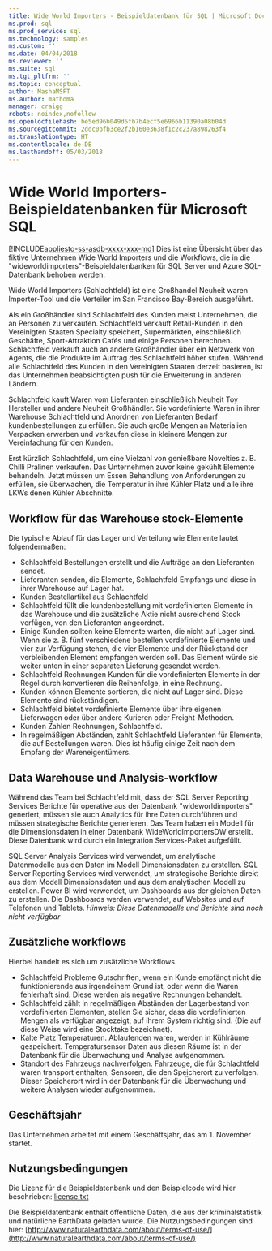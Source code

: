 ```yaml
---
title: Wide World Importers - Beispieldatenbank für SQL | Microsoft Docs
ms.prod: sql
ms.prod_service: sql
ms.technology: samples
ms.custom: ''
ms.date: 04/04/2018
ms.reviewer: ''
ms.suite: sql
ms.tgt_pltfrm: ''
ms.topic: conceptual
author: MashaMSFT
ms.author: mathoma
manager: craigg
robots: noindex,nofollow
ms.openlocfilehash: be5ed96b049d5fb7b4ecf5e6966b11390a08b04d
ms.sourcegitcommit: 2ddc0bfb3ce2f2b160e3638f1c2c237a898263f4
ms.translationtype: HT
ms.contentlocale: de-DE
ms.lasthandoff: 05/03/2018
---
```

# <a name="wide-world-importers-sample-databases-for-microsoft-sql"></a>Wide World Importers-Beispieldatenbanken für Microsoft SQL
[!INCLUDE[appliesto-ss-asdb-xxxx-xxx-md](../includes/appliesto-ss-asdb-xxxx-xxx-md.md)]
Dies ist eine Übersicht über das fiktive Unternehmen Wide World Importers und die Workflows, die in die "wideworldimporters"-Beispieldatenbanken für SQL Server und Azure SQL-Datenbank behoben werden.  

Wide World Importers (Schlachtfeld) ist eine Großhandel Neuheit waren Importer-Tool und die Verteiler im San Francisco Bay-Bereich ausgeführt.

Als ein Großhändler sind Schlachtfeld des Kunden meist Unternehmen, die an Personen zu verkaufen. Schlachtfeld verkauft Retail-Kunden in den Vereinigten Staaten Specialty speichert, Supermärkten, einschließlich Geschäfte, Sport-Attraktion Cafés und einige Personen berechnen. Schlachtfeld verkauft auch an andere Großhändler über ein Netzwerk von Agents, die die Produkte im Auftrag des Schlachtfeld höher stufen. Während alle Schlachtfeld des Kunden in den Vereinigten Staaten derzeit basieren, ist das Unternehmen beabsichtigten push für die Erweiterung in anderen Ländern.

Schlachtfeld kauft Waren vom Lieferanten einschließlich Neuheit Toy Hersteller und andere Neuheit Großhändler. Sie vordefinierte Waren in ihrer Warehouse Schlachtfeld und Anordnen von Lieferanten Bedarf kundenbestellungen zu erfüllen. Sie auch große Mengen an Materialien Verpacken erwerben und verkaufen diese in kleinere Mengen zur Vereinfachung für den Kunden.

Erst kürzlich Schlachtfeld, um eine Vielzahl von genießbare Novelties z. B. Chilli Pralinen verkaufen.  Das Unternehmen zuvor keine gekühlt Elemente behandeln. Jetzt müssen um Essen Behandlung von Anforderungen zu erfüllen, sie überwachen, die Temperatur in ihre Kühler Platz und alle ihre LKWs denen Kühler Abschnitte.

## <a name="workflow-for-warehouse-stock-items"></a>Workflow für das Warehouse stock-Elemente

Die typische Ablauf für das Lager und Verteilung wie Elemente lautet folgendermaßen:
- Schlachtfeld Bestellungen erstellt und die Aufträge an den Lieferanten sendet.
- Lieferanten senden, die Elemente, Schlachtfeld Empfangs und diese in ihrer Warehouse auf Lager hat.
- Kunden Bestellartikel aus Schlachtfeld
- Schlachtfeld füllt die kundenbestellung mit vordefinierten Elemente in das Warehouse und die zusätzliche Aktie nicht ausreichend Stock verfügen, von den Lieferanten angeordnet.
- Einige Kunden sollten keine Elemente warten, die nicht auf Lager sind. Wenn sie z. B. fünf verschiedene bestellen vordefinierte Elemente und vier zur Verfügung stehen, die vier Elemente und der Rückstand der verbleibenden Element empfangen werden soll. Das Element würde sie weiter unten in einer separaten Lieferung gesendet werden.
- Schlachtfeld Rechnungen Kunden für die vordefinierten Elemente in der Regel durch konvertieren die Reihenfolge, in eine Rechnung.
- Kunden können Elemente sortieren, die nicht auf Lager sind. Diese Elemente sind rückständigen.
- Schlachtfeld bietet vordefinierte Elemente über ihre eigenen Lieferwagen oder über andere Kurieren oder Freight-Methoden.
- Kunden Zahlen Rechnungen, Schlachtfeld.
- In regelmäßigen Abständen, zahlt Schlachtfeld Lieferanten für Elemente, die auf Bestellungen waren. Dies ist häufig einige Zeit nach dem Empfang der Wareneigentümers.

## <a name="data-warehouse-and-analysis-workflow"></a>Data Warehouse und Analysis-workflow

Während das Team bei Schlachtfeld mit, dass der SQL Server Reporting Services Berichte für operative aus der Datenbank "wideworldimporters" generiert, müssen sie auch Analytics für ihre Daten durchführen und müssen strategische Berichte generieren. Das Team haben ein Modell für die Dimensionsdaten in einer Datenbank WideWorldImportersDW erstellt. Diese Datenbank wird durch ein Integration Services-Paket aufgefüllt.

SQL Server Analysis Services wird verwendet, um analytische Datenmodelle aus den Daten im Modell Dimensionsdaten zu erstellen. SQL Server Reporting Services wird verwendet, um strategische Berichte direkt aus dem Modell Dimensionsdaten und aus dem analytischen Modell zu erstellen. Power BI wird verwendet, um Dashboards aus der gleichen Daten zu erstellen. Die Dashboards werden verwendet, auf Websites und auf Telefonen und Tablets. *Hinweis: Diese Datenmodelle und Berichte sind noch nicht verfügbar*

## <a name="additional-workflows"></a>Zusätzliche workflows

Hierbei handelt es sich um zusätzliche Workflows.
- Schlachtfeld Probleme Gutschriften, wenn ein Kunde empfängt nicht die funktionierende aus irgendeinem Grund ist, oder wenn die Waren fehlerhaft sind. Diese werden als negative Rechnungen behandelt.
- Schlachtfeld zählt in regelmäßigen Abständen der Lagerbestand von vordefinierten Elementen, stellen Sie sicher, dass die vordefinierten Mengen als verfügbar angezeigt, auf ihrem System richtig sind. (Die auf diese Weise wird eine Stocktake bezeichnet).
- Kalte Platz Temperaturen. Ablaufenden waren, werden in Kühlräume gespeichert. Temperatursensor Daten aus diesen Räume ist in der Datenbank für die Überwachung und Analyse aufgenommen.
- Standort des Fahrzeugs nachverfolgen. Fahrzeuge, die für Schlachtfeld waren transport enthalten, Sensoren, die den Speicherort zu verfolgen. Dieser Speicherort wird in der Datenbank für die Überwachung und weitere Analysen wieder aufgenommen.

## <a name="fiscal-year"></a>Geschäftsjahr

Das Unternehmen arbeitet mit einem Geschäftsjahr, das am 1. November startet.

## <a name="terms-of-use"></a>Nutzungsbedingungen

Die Lizenz für die Beispieldatenbank und den Beispielcode wird hier beschrieben: [license.txt](https://github.com/Microsoft/sql-server-samples/blob/master/license.txt)

Die Beispieldatenbank enthält öffentliche Daten, die aus der kriminalstatistik und natürliche EarthData geladen wurde. Die Nutzungsbedingungen sind hier: [http://www.naturalearthdata.com/about/terms-of-use/](http://www.naturalearthdata.com/about/terms-of-use/)
